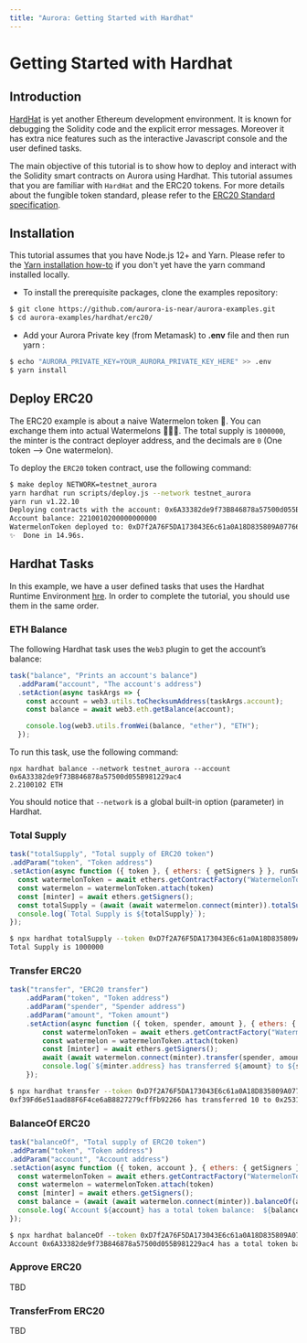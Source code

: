 ```yaml
---
title: "Aurora: Getting Started with Hardhat"
---
```


# Getting Started with Hardhat

## Introduction
[HardHat](https://hardhat.org/) is yet another Ethereum development environment. It is known for debugging the Solidity code and the explicit error messages. Moreover it has extra nice features such as the interactive Javascript console and the user defined tasks. 

The main objective of this tutorial is to show how to deploy and interact with the Solidity smart contracts on Aurora using Hardhat. This tutorial assumes that you are familiar with `HardHat` and the ERC20 tokens. For more details about the fungible token standard, please refer to the [ERC20 Standard specification](https://eips.ethereum.org/EIPS/eip-20).

## Installation 
This tutorial assumes that you have Node.js 12+ and Yarn. Please refer to the [Yarn installation how-to](https://classic.yarnpkg.com/en/docs/install#mac-stable) if you don't yet have the yarn command installed locally.

- To install the prerequisite packages, clone the examples repository:

```bash
$ git clone https://github.com/aurora-is-near/aurora-examples.git
$ cd aurora-examples/hardhat/erc20/
```

- Add your Aurora Private key (from Metamask) to __.env__ file and then run yarn : <br/>

```bash
$ echo "AURORA_PRIVATE_KEY=YOUR_AURORA_PRIVATE_KEY_HERE" >> .env
$ yarn install
```

## Deploy ERC20 
The ERC20 example is about a naive Watermelon token 🍉. You can exchange them into actual Watermelons 🍉🍉🍉. The total supply is `1000000`, the minter is the contract deployer address, and the decimals are `0` (One token --> One watermelon).

To deploy the `ERC20` token contract, use the following command:
```bash
$ make deploy NETWORK=testnet_aurora
yarn hardhat run scripts/deploy.js --network testnet_aurora
yarn run v1.22.10
Deploying contracts with the account: 0x6A33382de9f73B846878a57500d055B981229ac4
Account balance: 2210010200000000000
WatermelonToken deployed to: 0xD7f2A76F5DA173043E6c61a0A18D835809A07766
✨  Done in 14.96s.
```

## Hardhat Tasks
In this example, we have a user defined tasks that uses the Hardhat Runtime Environment [hre](https://hardhat.org/advanced/hardhat-runtime-environment.html). In order to complete the tutorial, you should use them in the same order.

### ETH Balance

The following Hardhat task uses the `Web3` plugin to get the account’s balance:

```javascript
task("balance", "Prints an account's balance")
  .addParam("account", "The account's address")
  .setAction(async taskArgs => {
    const account = web3.utils.toChecksumAddress(taskArgs.account);
    const balance = await web3.eth.getBalance(account);

    console.log(web3.utils.fromWei(balance, "ether"), "ETH");
  });
```
To run this task, use the following command:
```
npx hardhat balance --network testnet_aurora --account 0x6A33382de9f73B846878a57500d055B981229ac4
2.2100102 ETH
```
You should notice that `--network` is a global built-in option (parameter) in Hardhat.

### Total Supply

```javascript
task("totalSupply", "Total supply of ERC20 token")
.addParam("token", "Token address")
.setAction(async function ({ token }, { ethers: { getSigners } }, runSuper) {
  const watermelonToken = await ethers.getContractFactory("WatermelonToken")
  const watermelon = watermelonToken.attach(token)
  const [minter] = await ethers.getSigners();
  const totalSupply = (await (await watermelon.connect(minter)).totalSupply()).toNumber()
  console.log(`Total Supply is ${totalSupply}`);
});
```

```bash
$ npx hardhat totalSupply --token 0xD7f2A76F5DA173043E6c61a0A18D835809A07766 --network testnet_aurora
Total Supply is 1000000
```

### Transfer ERC20
```javascript
task("transfer", "ERC20 transfer")
    .addParam("token", "Token address")
    .addParam("spender", "Spender address")
    .addParam("amount", "Token amount")
    .setAction(async function ({ token, spender, amount }, { ethers: { getSigners } }, runSuper) {
        const watermelonToken = await ethers.getContractFactory("WatermelonToken")
        const watermelon = watermelonToken.attach(token)
        const [minter] = await ethers.getSigners();
        await (await watermelon.connect(minter).transfer(spender, amount)).wait()
        console.log(`${minter.address} has transferred ${amount} to ${spender}`);
    });
```
```bash
$ npx hardhat transfer --token 0xD7f2A76F5DA173043E6c61a0A18D835809A07766 --amount 10 --spender 0x2531a4D108619a20ACeE88C4354a50e9aC48ecfe --network testnet_aurora
0xf39Fd6e51aad88F6F4ce6aB8827279cffFb92266 has transferred 10 to 0x2531a4D108619a20ACeE88C4354a50e9aC48ecfe
```

### BalanceOf ERC20

```javascript
task("balanceOf", "Total supply of ERC20 token")
.addParam("token", "Token address")
.addParam("account", "Account address")
.setAction(async function ({ token, account }, { ethers: { getSigners } }, runSuper) {
  const watermelonToken = await ethers.getContractFactory("WatermelonToken")
  const watermelon = watermelonToken.attach(token)
  const [minter] = await ethers.getSigners();
  const balance = (await (await watermelon.connect(minter)).balanceOf(account)).toNumber()
  console.log(`Account ${account} has a total token balance:  ${balance} WTM`);
});
```

```bash
$ npx hardhat balanceOf --token 0xD7f2A76F5DA173043E6c61a0A18D835809A07766 --account 0x6A33382de9f73B846878a57500d055B981229ac4 --network testnet_aurora
Account 0x6A33382de9f73B846878a57500d055B981229ac4 has a total token balance:  999970 WTM
```

### Approve ERC20
TBD
### TransferFrom ERC20
TBD




